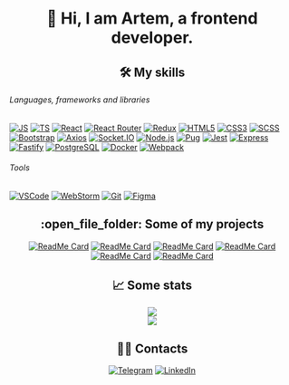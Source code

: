 <h1 align="center">👋 Hi, I am Artem, a frontend developer.</h1>

<h2 align="center">🛠️ My skills</h2>

###### Languages, frameworks and libraries
[![JS][JS-badge]][JS-url]
[![TS][TS-badge]][TS-url]
[![React][React-badge]][React-url]
[![React Router][ReactRouter-badge]][ReactRouter-url]
[![Redux][Redux-badge]][Redux-url]
[![HTML5][HTML-badge]][HTML-url]
[![CSS3][CSS-badge]][CSS-url]
[![SCSS][SCSS-badge]][SCSS-url]
[![Bootstrap][Bootstrap-badge]][Bootstrap-url]
[![Axios][Axios-badge]][Axios-url]
[![Socket.IO][Socket.IO-badge]][Socket.IO-url]
[![Node.js][Node.js-badge]][Node.js-url]
[![Pug][Pug-badge]][Pug-url]
[![Jest][Jest-badge]][Jest-url]
[![Express][Express-badge]][Express-url]
[![Fastify][Fastify-badge]][Fastify-url]
[![PostgreSQL][PostgreSQL-badge]][PostgreSQL-url]
[![Docker][Docker-badge]][Docker-url]
[![Webpack][Webpack-badge]][Webpack-url]

###### Tools

[![VSCode][VSCode-badge]][VSCode-url]
[![WebStorm][WebStorm-badge]][WebStorm-url]
[![Git][Git-badge]][Git-url]
[![Figma][Figma-badge]][Figma-url]

<h2 align="center">:open_file_folder: Some of my projects</h2>
<div align="center">

   [![ReadMe Card](https://github-readme-stats.vercel.app/api/pin/?username=JS-NinjaNN&repo=Hexlet-chat&theme=tokyonight)](https://github.com/JS-NinjaNN/Hexlet-chat)
   [![ReadMe Card](https://github-readme-stats.vercel.app/api/pin/?username=JS-NinjaNN&repo=Task-manager&theme=tokyonight)](https://github.com/JS-NinjaNN/Task-manager)
   [![ReadMe Card](https://github-readme-stats.vercel.app/api/pin/?username=JS-NinjaNN&repo=rss-reader&theme=tokyonight)](https://github.com/JS-NinjaNN/rss-reader)
   [![ReadMe Card](https://github-readme-stats.vercel.app/api/pin/?username=JS-NinjaNN&repo=Page-loader&theme=tokyonight)](https://github.com/JS-NinjaNN/Page-loader)
   [![ReadMe Card](https://github-readme-stats.vercel.app/api/pin/?username=JS-NinjaNN&repo=GenDiff&theme=tokyonight)](https://github.com/JS-NinjaNN/GenDiff)
   [![ReadMe Card](https://github-readme-stats.vercel.app/api/pin/?username=JS-NinjaNN&repo=Brain-Games&theme=tokyonight)](https://github.com/JS-NinjaNN/Brain-Games)
</div>

<h2 align="center">📈 Some stats </h2>

<div align="center">
<img src="http://github-profile-summary-cards.vercel.app/api/cards/stats?username=JS-NinjaNN&theme=tokyonight" />
<br>
<img src="https://www.codewars.com/users/JS-Samurai/badges/large" />
</div>

<h2 align="center">👨‍💻 Contacts</h2>
<div align="center">
<a href="https://t.me/JS_NinjaNN" target="_blank"><img alt="Telegram" 
src="https://img.shields.io/badge/-Telegram-blue.svg?&style=for-the-badge&logo=Telegram&logoColor=white" /></a>
<a href="https://www.linkedin.com/in/artem-moiseenko-71ab62261/" target="_blank"><img alt="LinkedIn" 
src="https://img.shields.io/badge/linkedin-blue.svg?&style=for-the-badge&logo=linkedin&logoColor=white" /></a>
</div>

[JS-badge]: https://img.shields.io/badge/JavaScript-222?style=for-the-badge&logo=javascript
[JS-url]: https://www.w3schools.com/js

[TS-badge]: https://img.shields.io/badge/TypeScript-222?style=for-the-badge&logo=typescript
[TS-url]: https://www.typescriptlang.org

[React-badge]: https://img.shields.io/badge/React-222?style=for-the-badge&logo=react
[React-url]: https://react.dev

[ReactRouter-badge]: https://img.shields.io/badge/React_Router-222?style=for-the-badge&logo=react-router
[ReactRouter-url]: https://reactrouter.com

[Redux-badge]: https://img.shields.io/badge/Redux-222?style=for-the-badge&logo=redux&logoColor=764abc
[Redux-url]: https://redux.js.org

[HTML-badge]: https://img.shields.io/badge/HTML5-222?style=for-the-badge&logo=html5
[HTML-url]: https://www.w3schools.com/html

[CSS-badge]: https://img.shields.io/badge/CSS3-222?style=for-the-badge&logo=css3&logoColor=1572B6
[CSS-url]: https://www.w3schools.com/css

[SCSS-badge]: https://img.shields.io/badge/SCSS-222?style=for-the-badge&logo=sass
[SCSS-url]: https://sass-lang.com

[Bootstrap-badge]: https://img.shields.io/badge/Bootstrap-222?style=for-the-badge&logo=bootstrap
[Bootstrap-url]: https://getbootstrap.com

[Socket.IO-badge]: https://img.shields.io/badge/Socket.IO-222?style=for-the-badge&logo=Socket.IO
[Socket.IO-url]: https://socket.io

[Axios-badge]: https://img.shields.io/badge/Axios-222?style=for-the-badge&logo=Axios
[Axios-url]: https://axios-http.com

[Node.js-badge]: https://img.shields.io/badge/Node.js-222?style=for-the-badge&logo=Node.js
[Node.js-url]: https://nodejs.org

[Pug-badge]: https://img.shields.io/badge/Pug-222?style=for-the-badge&logo=Pug
[Pug-url]: https://pugjs.org

[Jest-badge]: https://img.shields.io/badge/Jest-222?style=for-the-badge&logo=Jest
[Jest-url]: https://jestjs.io

[Express-badge]: https://img.shields.io/badge/Express-222?style=for-the-badge&logo=Express
[Express-url]: https://expressjs.com

[Fastify-badge]: https://img.shields.io/badge/Fastify-222?style=for-the-badge&logo=Fastify
[Fastify-url]: https://fastify.dev

[PostgreSQL-badge]: https://img.shields.io/badge/PostgreSQL-222?style=for-the-badge&logo=PostgreSQL
[PostgreSQL-url]: https://www.postgresql.org

[Docker-badge]: https://img.shields.io/badge/Docker-222?style=for-the-badge&logo=Docker
[Docker-url]: https://www.docker.com

[Webpack-badge]: https://img.shields.io/badge/Webpack-222?style=for-the-badge&logo=Webpack
[Webpack-url]: https://webpack.js.org

[VSCode-badge]: https://img.shields.io/badge/VSCode-222?style=flat-square&logo=visualStudioCode&logoColor=007ACC
[VSCode-url]: https://code.visualstudio.com

[WebStorm-badge]: https://img.shields.io/badge/WebStorm-222?style=flat-square&logo=WebStorm&logoColor=007ACC
[WebStorm-url]: https://www.jetbrains.com/webstorm

[Git-badge]: https://img.shields.io/badge/Git-222?style=flat-square&logo=git
[Git-url]: https://git-scm.com

[Figma-badge]: https://img.shields.io/badge/Figma-222?style=flat-square&logo=Figma
[Figma-url]: https://www.figma.com
